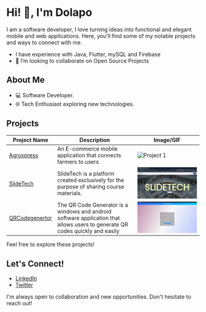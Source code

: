 <!--### Hi there 👋


**Dolapo-A/Dolapo-A** is a ✨ _special_ ✨ repository because its `README.md` (this file) appears on your GitHub profile.

Here are some ideas to get you started:

- 🔭 I’m currently working on ...
- 🌱 I’m currently learning ...
- 🤔 I’m looking for help with ...
- 💬 Ask me about ...
- 📫 How to reach me: ...
- 😄 Pronouns: ...
- ⚡ Fun fact: ...
-->
# Hi! 👋, I'm Dolapo

I am a software developer, I love turning ideas into functional and elegant mobile and web applications. Here, you'll find some of my notable projects and ways to connect with me.

- I have experience with Java, Flutter, mySQL and Firebase
- 👯 I’m looking to collaborate on Open Source Projects
## About Me

- 💻 Software Developer.
- 🌐 Tech Enthusiast exploring new technologies.

## Projects

| Project Name | Description | Image/GIF |  
|--------------|-------------|-----------|  
| [Agroxpress](https://github.com/Dolapo-A/agroxpress) | An E-commerce mobile application that connects farmers to users | ![Project 1](https://raw.githubusercontent.com/Dolapo-A/Dolapo-A/main/assets/agroxpress.gif) |  
| [SlideTech](https://slidesshare-f089e.web.app/) | SlideTech is a platform created exclusively for the purpose of sharing course materials. | ![Project 2](https://raw.githubusercontent.com/Dolapo-A/Dolapo-A/main/assets/Slidetech.gif) |  
| [QRCodegenertor](https://github.com/Dolapo-A/qrcodegenerator) | The QR Code Generator is a windows and android software application that allows users to generate QR codes quickly and easily| ![Project 3](https://raw.githubusercontent.com/Dolapo-A/Dolapo-A/main/assets/Qrcodegenerator.gif) |  

Feel free to explore these projects!

## Let's Connect!

- [LinkedIn](https://www.linkedin.com/in/dolapo-araoye-86ba31219/)
- [Twitter](https://twitter.com/_dolapoe)

I'm always open to collaboration and new opportunities. Don't hesitate to reach out!

